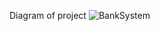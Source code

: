 Diagram of project ![BankSystem](https://github.com/user-attachments/assets/a868b2af-ec25-4188-8047-ac5391b095ac)
